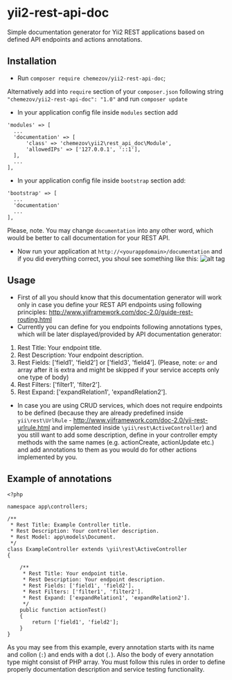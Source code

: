 # yii2-rest-api-doc
Simple documentation generator for Yii2 REST applications based on defined API endpoints and actions annotations.

## Installation
 - Run `composer require chemezov/yii2-rest-api-doc`;

Alternatively add into `require` section of your `composer.json` following string `"chemezov/yii2-rest-api-doc": "1.0"` and run `composer update`
 - In your application config file inside `modules` section add
```
'modules' => [
  ...
  'documentation' => [
      'class' => 'chemezov\yii2\rest_api_doc\Module',
      'allowedIPs' => ['127.0.0.1', '::1'],
  ],
  ...
],
```

 - In your application config file inside `bootstrap` section add:
```
'bootstrap' => [
  ...
  'documentation'
  ...
],
```
Please, note. You may change `documentation` into any other word, which would be better to call documentation for your REST API.

 - Now run your application at `http://<yourappdomain>/documentation` and if you did everything correct, you shoul see something like this: ![alt tag](http://i.imgur.com/uw91eR6.png)
 

## Usage
- First of all you should know that this documentation generator will work only in case you define your REST API endpoints using following principles: http://www.yiiframework.com/doc-2.0/guide-rest-routing.html
- Currently you can define for you endpoints following annotations types, which will be later displayed/provided by API documentation generator:

1. Rest Title: Your endpoint title.
2. Rest Description: Your endpoint description.
3. Rest Fields: ['field1', 'field2'] or ['field3', 'field4']. (Please, note: `or` and array after it is extra and might be skipped if your service accepts only one type of body)
4. Rest Filters: ['filter1', 'filter2'].
5. Rest Expand: ['expandRelation1', 'expandRelation2'].

- In case you are using CRUD services, which does not require endpoints to be defined (because they are already predefined inside `yii\rest\UrlRule` - http://www.yiiframework.com/doc-2.0/yii-rest-urlrule.html and implemented inside `\yii\rest\ActiveController`) and you still want to add some description, define in your controller empty methods with the same names (e.g. actionCreate, actionUpdate etc.) and add annotations to them as you would do for other actions implemented by you.

## Example of annotations

```
<?php

namespace app\controllers;

/**
 * Rest Title: Example Controller title.
 * Rest Description: Your controller description.
 * Rest Model: app\models\Document.
 */
class ExampleController extends \yii\rest\ActiveController
{

    /**
     * Rest Title: Your endpoint title.
     * Rest Description: Your endpoint description.
     * Rest Fields: ['field1', 'field2'].
     * Rest Filters: ['filter1', 'filter2'].
     * Rest Expand: ['expandRelation1', 'expandRelation2'].
     */
    public function actionTest()
    {
        return ['field1', 'field2'];
    }
}

```

As you may see from this example, every annotation starts with its name and collon (`:`) and ends with a dot (`.`). Also the body of every annotation type might consist of PHP array. You must follow this rules in order to define properly documentation description and service testing functionality.
